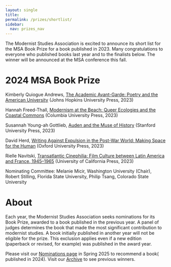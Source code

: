 ```yaml
---
layout: single
title: 
permalink: /prizes/shortlist/
sidebar:
  nav: prizes_nav
---
```


<!-- #BeginEditable "content" -->


<p>The Modernist Studies Association is excited to announce its short list for
	the MSA Book Prize for a book published in 2023. Many
	congratulations to everyone who published books last year and to the
	finalists below. The winner will be announced at the MSA conference
	this fall.</p>


<h1>2024 MSA Book Prize</h1>

<p>Kimberly Quiogue Andrews, <a href="https://www.press.jhu.edu/books/title/12559/academic-avant-garde">The Academic Avant-Garde: Poetry and the 
American University</a> (Johns Hopkins University Press, 2023)</p>

<p>Hannah Freed-Thall, <a href="https://cup.columbia.edu/book/modernism-at-the-beach/9780231197090">Modernism at the Beach: Queer Ecologies and the 
Coastal Commons</a> (Columbia University Press, 2023)</p>

<p>Susannah Young-ah Gottlieb, <a href="https://www.sup.org/books/literary-studies-and-literature/auden-and-muse-history">Auden and the Muse of History</a> (Stanford 
University Press, 2023)</p>

<p>David Herd, <a href="https://global.oup.com/academic/product/writing-against-expulsion-in-the-post-war-world-9780192872258?cc=us&lang=en&">Writing Against Expulsion in the Post-War World: Making Space
for the Human</a> (Oxford University Press, 2023)</p>

<p>Rielle Navitski, <a href="https://www.ucpress.edu/books/transatlantic-cinephilia/paper">Transatlantic Cinephilia: Film Culture between Latin 
America and France, 1945–1965</a> (University of California Press, 2023)</p>

<p>Nominating Committee: Melanie Micir, Washington University (Chair), Robert 
Stilling, Florida State University, Philip Tsang, Colorado State University</p>


 <h1>About</h1>
<p>Each year, the Modernist Studies Association seeks nominations for
	its Book Prize, awarded to a book published in the
	previous year. A panel of judges determines the book that made the
	most significant contribution to modernist studies. A book initially
	published in another year will not be eligible for the prize. This
	exclusion applies even if a new edition (paperback or revised, for
	example) was published in the award year.<br />
<p>Please visit our <a href="/prize/nominate.html">Nominations page</a>
	in Spring 2025 to recommend a book(                              published in 2024). Visit our <a href="/prize/archive.html"
		>Archive</a> to see previous winners.</p>
	
	
<!-- #EndEditable -->